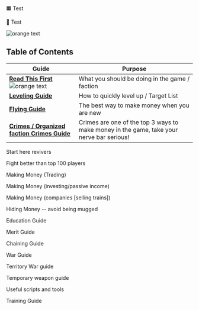 🟧 Test  

🔶 Test 

![orange text](https://img.shields.io/badge/Start-Here-orange)



## Table of Contents  

| Guide | Purpose |
|-------|---------|
| [**Read This First**](https://github.com/WTF-Guides/Start-Here/) ![orange text](https://img.shields.io/badge/Start-Here-orange) | What you should be doing in the game / faction |
| [**Leveling Guide**](https://github.com/WTF-Guides/Leveling-Up-Guide/)| How to quickly level up / Target List |
| [**Flying Guide**](https://github.com/WTF-Guides/Making-Money-Flying/) | The best way to make money when you are new |
| [**Crimes / Organized faction Crimes Guide**](https://github.com/WTF-Guides/Crimes-Guide) | Crimes are one of the top 3 ways to make money in the game, take your nerve bar serious! |

Start here revivers

Fight better than top 100 players

Making Money (Trading)

Making Money (investing/passive income)

Making Money (companies [selling trains])

Hiding Money -- avoid being mugged

Education Guide

Merit Guide

Chaining Guide

War Guide

Territory War guide

Temporary weapon guide

Useful scripts and tools

Training Guide
